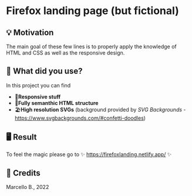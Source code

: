 # Firefox landing page (but fictional)

## 💡 Motivation
The main goal of these few lines is to properly apply the knowledge of HTML and CSS as well as the responsive design.

## 🧩 What did you use?
In this project you can find

* 📱**Responsive stuff**
* 📜**Fully semanthic HTML structure**
* 🏖️**High resolution SVGs** (background provided by _SVG Backgrounds_ - https://www.svgbackgrounds.com/#confetti-doodles)

## 🖥️ Result
To feel the magic please go to ✨ https://firefoxlanding.netlify.app/ ✨

## 📌 Credits
Marcello B., 
2022
